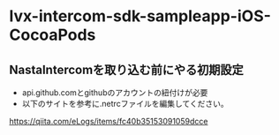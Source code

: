 # lvx-intercom-sdk-sampleapp-iOS-CocoaPods

## NastaIntercomを取り込む前にやる初期設定
- api.github.comとgithubのアカウントの紐付けが必要
- 以下のサイトを参考に.netrcファイルを編集してください。

https://qiita.com/eLogs/items/fc40b35153091059dcce
